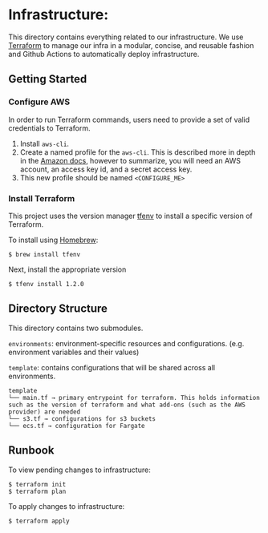 # Infrastructure:
This directory contains everything related to our infrastructure. We use [Terraform](https://terraform.io) to manage our infra in a modular, concise, and reusable fashion and Github Actions to automatically deploy infrastructure.

## Getting Started

### Configure AWS
In order to run Terraform commands, users need to provide a set of valid credentials to Terraform.
1. Install `aws-cli`.
2. Create a named profile for the `aws-cli`. This is described more in depth in the [Amazon docs](https://docs.aws.amazon.com/cli/latest/userguide/cli-configure-profiles.html), however to summarize, you will need an AWS account, an access key id, and a secret access key.
3. This new profile should be named `<CONFIGURE_ME>`

### Install Terraform
This project uses the version manager [tfenv](https://formulae.brew.sh/formula/tfenv) to install a specific version of Terraform.

To install using [Homebrew](https://brew.sh/):

```
$ brew install tfenv
```

Next, install the appropriate version

```
$ tfenv install 1.2.0
```

## Directory Structure
This directory contains two submodules.

`environments`: environment-specific resources and configurations. (e.g. environment variables and their values)

`template`: contains configurations that will be shared across all environments.

```
template
└── main.tf → primary entrypoint for terraform. This holds information such as the version of terraform and what add-ons (such as the AWS provider) are needed
└── s3.tf → configurations for s3 buckets
└── ecs.tf → configuration for Fargate
```
## Runbook
To view pending changes to infrastructure:

```
$ terraform init
$ terraform plan
```

To apply changes to infrastructure:

```
$ terraform apply
```
